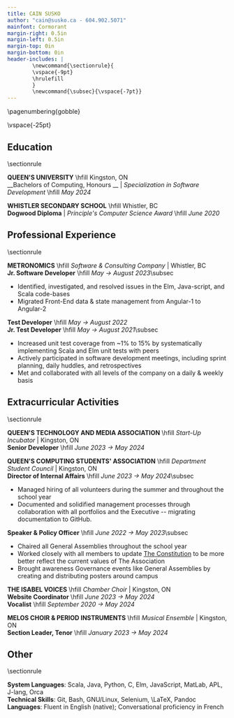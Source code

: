 ```yaml
---
title: CAIN SUSKO
author: "cain@susko.ca - 604.902.5071"
mainfont: Cormorant
margin-right: 0.5in
margin-left: 0.5in
margin-top: 0in
margin-bottom: 0in
header-includes: |
        \newcommand{\sectionrule}{
        \vspace{-9pt}
        \hrulefill
        }
        \newcommand{\subsec}{\vspace{-7pt}}
---
```

<!-- Compilation Script -->
<!-- pandoc QTMAResume.md -o QTMAResume.pdf --pdf-engine lualatex -->
<!-- Remove Page Number -->
\pagenumbering{gobble}
<!-- Remove White Space in Title -->
\vspace{-25pt}

## Education
\sectionrule

__QUEEN'S UNIVERSITY__ 
\hfill Kingston, ON\
__Bachelors of Computing, Honours __ | _Specialization in Software Development_ 
\hfill _May 2024_
 <!-- * __Academics__: Cumulative GPA: 2.71/4.30; Relevant Courses: Software -->
 <!--   Architecture, Operating Systems, Data Structures, Linear Data -->
 <!--   Analysis -->
 <!-- * __Awards__: Dean's List 2020-2021 -->

__WHISTLER SECONDARY SCHOOL__ 
\hfill Whistler, BC\
__Dogwood Diploma__ | _Principle's Computer Science Award_ 
\hfill _June 2020_
 <!-- * **Awards**: Principle's Computer Science Award: for winning first -->
 <!--   prize, within the school, in the _Waterloo Senior Canadian Computing -->
 <!--   Competition_ --> 

## Professional Experience
\sectionrule

__METRONOMICS__ 
\hfill _Software & Consulting Company_ | Whistler, BC\
__Jr. Software Developer__ 
\hfill _May → August 2023_\subsec

 * Identified, investigated, and resolved issues in the Elm, Java-script, and
   Scala code-bases
 * Migrated Front-End data & state management from Angular-1 to Angular-2

__Test Developer__ \hfill _May → August 2022_\
__Jr. Test Developer__ \hfill _May → August 2021_\subsec

 * Increased unit test coverage from \~1% to 15% by systematically implementing
   Scala and Elm unit tests with peers
 * Actively participated in software development meetings, including sprint
   planning, daily huddles, and retrospectives
 * Met and collaborated with all levels of the company on a daily & weekly
   basis

## Extracurricular Activities
\sectionrule

__QUEEN'S TECHNOLOGY AND MEDIA ASSOCIATION__
\hfill _Start-Up Incubator_ | Kingston, ON\
__Senior Developer__ 
\hfill _June 2023 → May 2024_
<!--
 * Collaborated with eight UI/UX designers, developers, and product managers to
   develop software products in a technology incubator
-->

__QUEEN'S COMPUTING STUDENTS' ASSOCIATION__ 
\hfill _Department Student Council_ | Kingston, ON\
__Director of Internal Affairs__ 
\hfill _June 2023 → May 2024_\subsec

 * Managed hiring of all volunteers during the summer and throughout the school
   year
 * Documented and solidified management processes through collaboration with
   all portfolios and the Executive -- migrating documentation to GitHub.

__Speaker & Policy Officer__ 
\hfill _June 2022 → May 2023_\subsec

 * Chaired all General Assemblies throughout the school year
 * Worked closely with all members to update [The
   Constitution](https://github.com/Queen-s-COMPSA/Documentation) to be more
   better reflect the current values of The Association
 * Brought awareness Governance events like General Assemblies by creating and
   distributing posters around campus

__THE ISABEL VOICES__ 
\hfill _Chamber Choir_ | Kingston, ON\
__Website Coordinator__ 
\hfill _June 2023 → May 2024_\
__Vocalist__ 
\hfill _September 2020 → May 2024_

__MELOS CHOIR & PERIOD INSTRUMENTS__
\hfill _Musical Ensemble_ | Kingston, ON\
__Section Leader, Tenor__
\hfill _January 2023 → May 2024_

## Other
\sectionrule

__System Languages__: Scala, Java, Python, C, Elm, JavaScript, MatLab, APL, J-lang, Orca\
__Technical Skills__: Git, Bash, GNU/Linux, Selenium, \LaTeX, Pandoc\
__Languages__: Fluent in English (native); Conversational proficiency in French

